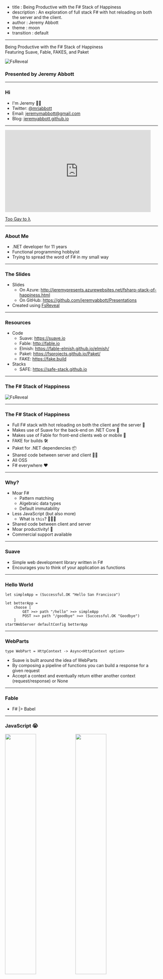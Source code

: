 - title : Being Productive with the F# Stack of Happiness
- description : An exploration of full stack F# with hot reloading on both the server and the client.
- author : Jeremy Abbott
- theme : moon
- transition : default

***

Being Productive with the F# Stack of Happiness
<br />
Featuring Suave, Fable, FAKES, and Paket

![FsReveal](images/fsharp256.png)

### Presented by Jeremy Abbott

***

### Hi

- I'm Jeremy 🖖🏼
- Twitter: [@mrjabbott](http://twitter.com/mrjabbott)
- Email: jeremymabbott@gmail.com
- Blog: [jeremyabbott.github.io](http://jeremyabbott.github.io)

---

<iframe src="https://giphy.com/embed/3o7aTpj3LZxNF7OuJy" width="480" height="270" frameBorder="0" class="giphy-embed" allowFullScreen></iframe><p><a href="https://giphy.com/gifs/filmeditor-movie-mean-girls-3o7aTpj3LZxNF7OuJy">Too Gay to λ</a></p>

---

### About Me

- .NET developer for 11 years
- Functional programming hobbyist
- Trying to spread the word of F# in my small way

***

### The Slides

- Slides
  - On Azure: http://jeremypresents.azurewebsites.net/fsharp-stack-of-happiness.html
  - On GitHub: https://github.com/jeremyabbott/Presentations
- Created using [FsReveal](https://github.com/fsprojects/FsReveal)

---

### Resources

- Code
  - Suave: https://suave.io
  - Fable: http://fable.io
  - Elmish: https://fable-elmish.github.io/elmish/
  - Paket: https://fsprojects.github.io/Paket/
  - FAKE: https://fake.build
- Stacks
  - SAFE: https://safe-stack.github.io

***

### The F# Stack of Happiness

![FsReveal](images/fsharpHasEverything.jpg)

---
### The F# Stack of Happiness

- Full F# stack with hot reloading on both the client and the server 🥞
- Makes use of Suave for the back-end on .NET Core 🎩
- Makes use of Fable for front-end clients web or mobile 🐉
- FAKE for builds 🛠
- Paket for .NET dependencies 📦
- Shared code between server and client 👏🏼
- All OSS
- F# everywhere ❤️

---

### Why?

- Moar F#
    - Pattern matching
    - Algebraic data types
    - Default immutability
- Less JavaScript (but also more)
    - What is `this`? 🤷🏼‍♀️
- Shared code between client and server
- Moar productivity! 🚀
- Commercial support available

***

### Suave

- Simple web development library written in F#
- Encourages you to think of your application as functions

---

### Hello World
    let simpleApp = (Successful.OK "Hello San Francisco")

    let betterApp =
        choose [
            GET >=> path "/hello" >=> simpleApp
            POST >=> path "/goodbye" >=> (Successful.OK "Goodbye")
        ]
    startWebServer defaultConfig betterApp

---

### WebParts
    type WebPart = HttpContext -> Async<HttpContext option>

- Suave is built around the idea of WebParts
- By composing a pipeline of functions you can build a response for a given request
- Accept a context and eventually return either another context (request/response) or None

***

### Fable

- F# |> Babel

---

### JavaScript 😭

<img src="images/typeScript.png" style="float: left; width: 45%; margin-right: 1%; margin-bottom: 0.5em;">
<img src="images/typeScript2.png" style="float: left; width: 45%; margin-right: 1%; margin-bottom: 0.5em;">
<p style="clear: both;">
<!--![typescript1](images/typeScript.png)
![typescript2](images/typeScript2.png)-->

---

### Not JavaScript ❤️
![addFable](images/fableAdd.png)
![addFable2](images/fableAdd2.png)

- Real static typing with type inference!
- The F# compiler tells you something is wrong

---

### How it Works

- F# -> Fable -> ES6 -> Babel -> ES5
- Webpack converts F# to ES6 using the Fable compiler
- Webpack converts ES6 to ES5
- Fable integrates with the existing JavaScript ecosystem
- Fable lets you write F# and emit JavaScript you can be proud of!

---

### Getting Started

1. Install the templates
  - `dotnet new -i Fable.Template`
  - `dotnet new -i Fable.Template.Elmish.React`
2. Use one of the templates
  - `dotnet new fable-elmish-react -n myproject` or
  - `dotnet new fable -n myproject`

---

### Fable Compatibility

Read the [docs](http://fable.io/docs/compatibility.html) yo

***

### SAFE Stack

- Full Stack F#
    - Suave, Azure, Fable, Elmish
- Edit, Save, Recompile Workflow Throughout
- Leverages the Elmish architecture on the client with React
- All you need is dotnet core and VS Code. No heavy tooling.
- the Fable-Suave-Scaffold was extracted from production code running today
    - Shout out to Steffen Forkmann
        - Paket, SAFE Stack, brilliant and kind F#er/human

---

### Elmish

- Leverage the "model view update" architecture pioneered by Elm
- Models define application state
- Messages declared as cases in a discriminated union

---

### OSS Shout Out

1. Ionide
1. Suave
1. Fable
1. Paket
1. Fake
1. Expecto
1. Canopy

---

### Deployment

- It's really easy to deploy this stack using docker
- Docker Hub/Azure
- Docker Cloud/Digital Ocean w/ Linux

***

### Paket

- Paket is an alternative (and better) package manager for .NET
- Allows you to reference Nuget, Git repos, and HTTP sources
- Paket keeps track of exact versions of the pacakges you install
    - It also gives you visibility into your transitive dependencies

***

### FAKE

- F# Make: A DSL for build tasks
- Write your build scripts in F#

***

### Questions

Any questions?

***

### Summary

- Full stack F# to make you more productive
- F# on the server with Suave running on .NET Core
- F# on the client with Fable, leveraging the power of the JavaScript ecosystem
- Paket for .NET dependency management
- FAKE for writing maintainable build scripts

***

### Resources

- [F# Foundation](http://fsharp.org/)
- [F# Applied](http://products.tamizhvendan.in/fsharp-applied/)
- [The Book of F#](https://www.nostarch.com/fsharp)
- [F# for Fun and Profit](https://fsharpforfunandprofit.com/)